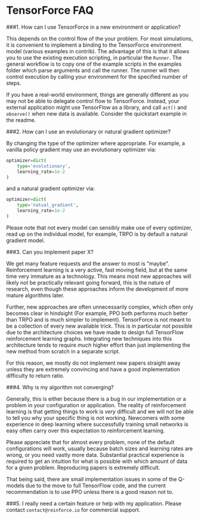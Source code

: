 TensorForce FAQ
===============

###1. How can I use TensorForce in a new environment or application?

This depends on the control flow of the your problem. For most simulations, it is convenient
to implement a binding to the TensorForce environment model (various examples in contrib).
The advantage of this is that it allows you to use the existing execution scripting, in particular
the ```Runner```. The general workflow is to copy one of the example scripts in the examples folder
which parse arguments and call the runner. The runner will then control execution by calling your
environment for the specified number of steps.

If you have a real-world environment, things are generally different as you may not be able to delegate
control flow to TensorForce. Instead, your external application might use TensorFlow as a library, and call
```act()``` and ```observe()``` when new data is available. Consider the quickstart example in the readme.

###2. How can I use an evolutionary or natural gradient optimizer?

By changing the type of the optimizer where appropriate. For example, a vanilla policy gradient may use
an evolutionary optimizer via:

```python
optimizer=dict(
    type='evolutionary',
    learning_rate=1e-2
)
```

and a natural gradient optimizer via:

```python
optimizer=dict(
    type='natual_gradient',
    learning_rate=1e-2
)
```

Please note that not every model can sensibly make use of every optimizer, read up on
the individual model, for example, TRPO is by default a natural gradient model.

###3. Can you implement paper X?

We get many feature requests and the answer to most is "maybe". Reinforcement learning is
a very active, fast moving field, but at the same time very immature as a technology.
This means most new approaches will likely not be practically relevant going forward,
this is the nature of research, even though these approaches inform the development
of more mature algorithms later.

Further, new approaches are often unnecessarily complex, which often only becomes clear
in hindsight (For example, PPO both performs much better than TRPO and is much simpler
to implement). TensorForce is not meant to be a collection of every new available trick.
This is in particular not possible due to the architecture choices we have made to
design full TensorFlow reinforcement learning graphs. Integrating new techniques into
this architecture tends to require *much* higher effort than just implementing the new
method from scratch in a separate script.

For this reason, we mostly do not implement new papers straight away unless they are
extremely convincing and have a good implementation difficulty to return ratio.


###4. Why is my algorithm not converging?

Generally, this is either because there is a bug in our implementation or a problem in
your configuration or application. The reality of reinforcement learning is that
getting things to work is *very* difficult and we will not be able to tell you why
your specific thing is not working. Newcomers with some experience in deep learning
where successfully training small networks is easy often carry over
this expectation to reinforcement learning.

Please appreciate that for almost every problem, none of the default configurations will work,
usually because batch sizes and learning rates are wrong, or you need vastly more data.
Substantial practical experience is required to get an intuition for what is possible with
which amount of data for a given problem. Reproducing papers is extremely difficult.

That being said, there are small implementation issues in some of the Q-models due to the
move to full TensorFlow code, and the current recommendation is to use PPO unless there is
a good reason not to.

###5. I really need a certain feature or help with my application.
Please contact ```contact@reinforce.io``` for commercial support.
